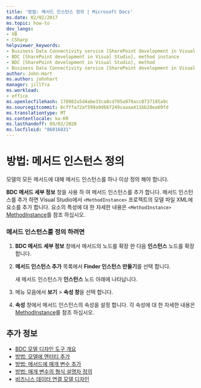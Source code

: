 ```yaml
---
title: '방법: 메서드 인스턴스 정의 | Microsoft Docs'
ms.date: 02/02/2017
ms.topic: how-to
dev_langs:
- VB
- CSharp
helpviewer_keywords:
- Business Data Connectivity service [SharePoint development in Visual Studio], method instance
- BDC [SharePoint development in Visual Studio], method instance
- BDC [SharePoint development in Visual Studio], method
- Business Data Connectivity service [SharePoint development in Visual Studio], method
author: John-Hart
ms.author: johnhart
manager: jillfra
ms.workload:
- office
ms.openlocfilehash: 170982a5d4abe33ca8cd705a979acc0737185a9c
ms.sourcegitcommit: 6cfffa72af599a9d667249caaaa411bb28ea69fd
ms.translationtype: MT
ms.contentlocale: ko-KR
ms.lasthandoff: 09/02/2020
ms.locfileid: "86016831"
---
```

# <a name="how-to-define-a-method-instance"></a>방법: 메서드 인스턴스 정의
  모델의 모든 메서드에 대해 메서드 인스턴스를 하나 이상 정의 해야 합니다.

 **BDC 메서드 세부 정보** 창을 사용 하 여 메서드 인스턴스를 추가 합니다. 메서드 인스턴스를 추가 하면 Visual Studio에서 `<MethodInstance>` 프로젝트의 모델 파일 XML에 요소를 추가 합니다. 요소의 특성에 대 한 자세한 내용은 `<MethodInstance>` [MethodInstance](/previous-versions/office/developer/sharepoint-2010/ee556838(v=office.14))를 참조 하십시오.

### <a name="to-define-a-method-instance"></a>메서드 인스턴스를 정의 하려면

1. **BDC 메서드 세부 정보** 창에서 메서드의 노드를 확장 한 다음 **인스턴스** 노드를 확장 합니다.

2. **메서드 인스턴스 추가** 목록에서 **Finder 인스턴스 만들기**를 선택 합니다.

     새 메서드 인스턴스가 **인스턴스** 노드 아래에 나타납니다.

3. 메뉴 모음에서 **보기**  >  **속성 창**을 선택 합니다.

4. **속성** 창에서 메서드 인스턴스의 속성을 설정 합니다. 각 속성에 대 한 자세한 내용은 [MethodInstance](/previous-versions/office/developer/sharepoint-2010/ee556838(v=office.14))를 참조 하십시오.

## <a name="see-also"></a>추가 정보
- [BDC 모델 디자인 도구 개요](../sharepoint/bdc-model-design-tools-overview.md)
- [방법: 모델에 엔터티 추가](../sharepoint/how-to-add-an-entity-to-a-model.md)
- [방법: 메서드에 매개 변수 추가](../sharepoint/how-to-add-a-parameter-to-a-method.md)
- [방법: 매개 변수의 형식 설명자 정의](../sharepoint/how-to-define-the-type-descriptor-of-a-parameter.md)
- [비즈니스 데이터 연결 모델 디자인](../sharepoint/designing-a-business-data-connectivity-model.md)
